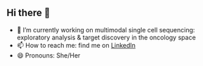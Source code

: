 ## Hi there 👋

- 🔭 I’m currently working on multimodal single cell sequencing: exploratory analysis & target discovery in the oncology space
- 📫 How to reach me: find me on [LinkedIn](www.linkedin.com/in/stephanieredmond)
- 😄 Pronouns: She/Her
